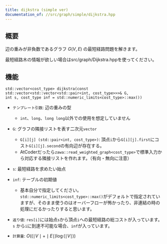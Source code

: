 ```yaml
---
title: dijkstra (simple ver)
documentation_of: //src/graph/simple/dijkstra.hpp
---
```


## 概要
辺の重みが非負数であるグラフ $G(V, E)$ の最短経路問題を解きます。

最短経路木の情報が欲しい場合はsrc/graph/Dijkstra.hppを使ってください。

## 機能

```
std::vector<cost_type> dijkstra(const std::vector<std::vector<std::pair<int, cost_type>>>& G, 
int s, cost_type inf = std::numeric_limits<cost_type>::max())
```
- `テンプレート引数`: 辺の重みの型
	- `int`、`long`、`long long`以外での使用を想定していません

- `G`: グラフの隣接リストを表す二次元`vector`
	- `G[i][j] (std::pair<int, cost_type>)`: 頂点`i`から`G[i][j].first`にコスト`G[i][j].second`の有向辺が存在する。
	- AtCoderだったら`zawa::read_weighted_graph<cost_type>`で標準入力から対応する隣接リストを作れます。（有向・無向に注意）

- `s`: 最短経路を求めたい始点

- `inf`: テーブルの初期値
	- 基本自分で指定してください。`std::numeric_limits<cost_type>::max()`がデフォルトで指定されていますが、そのまま使うのはオーバーフローが怖かったり、非連結の時の処理にだるかったりすると思います。

- `返り値`: `res[i]`には始点`s`から頂点`i`への最短経路の総コストが入っています。`s` から`i`に到達不可能な場合、`inf`が入っています。

- `計算量`: $O((\mid V \mid + \mid E \mid)\log (\mid V \mid))$
